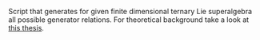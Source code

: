 Script that generates for given finite dimensional ternary Lie superalgebra all possible generator relations.
For theoretical background take a look at [this thesis](http://priitlatt.github.io/masters-thesis/thesis.pdf).
